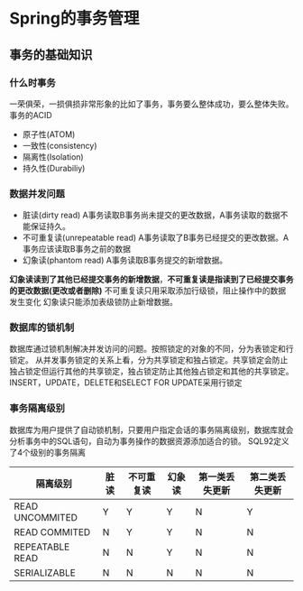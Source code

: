 # Spring的事务管理

## 事务的基础知识

### 什么时事务

一荣俱荣，一损俱损非常形象的比如了事务，事务要么整体成功，要么整体失败。
事务的ACID

+ 原子性(ATOM)
+ 一致性(consistency)
+ 隔离性(Isolation)
+ 持久性(Durabiliy)

### 数据并发问题

+ 脏读(dirty read) A事务读取B事务尚未提交的更改数据，A事务读取的数据不能保证持久。
+ 不可重复读(unrepeatable read) A事务读取了B事务已经提交的更改数据。A事务应该读取B事务之前的数据
+ 幻象读(phantom read) A事务读取B事务提交的新增数据。

**幻象读读到了其他已经提交事务的新增数据**，**不可重复读是指读到了已经提交事务的更改数据(更改或者删除)**
不可重复读只用采取添加行级锁，阻止操作中的数据发生变化
幻象读只能添加表级锁防止新增数据。

### 数据库的锁机制

数据库通过锁机制解决并发访问的问题。按照锁定的对象的不同，分为表锁定和行锁定。
从并发事务锁定的关系上看，分为共享锁定和独占锁定。共享锁定会防止独占锁定但运行其他的共享锁定，独占锁定防止其他独占锁定和其他的共享锁定。
INSERT，UPDATE，DELETE和SELECT FOR UPDATE采用行锁定

### 事务隔离级别

数据库为用户提供了自动锁机制，只要用户指定会话的事务隔离级别，数据库就会分析事务中的SQL语句，自动为事务操作的数据资源添加适合的锁。
SQL92定义了4个级别的事务隔离

|隔离级别|脏读|不可重复读|幻象读|第一类丢失更新|第二类丢失更新|
|-------|----|---------|------|------------|-------------|
|READ UNCOMMITED|Y|Y|Y|N|Y|
|READ COMMITED|N|Y|Y|N|N|Y|
|REPEATABLE READ|N|N|Y|N|N|
|SERIALIZABLE|N|N|N|N|N|